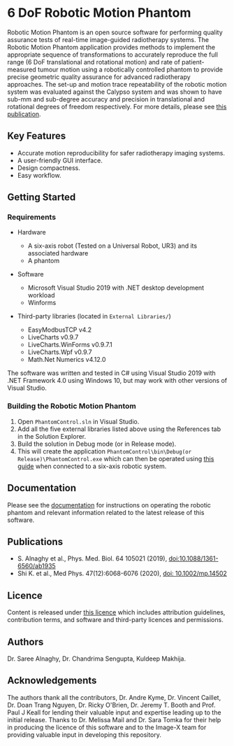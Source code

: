 # 6 DoF Robotic Motion Phantom

Robotic Motion Phantom is an open source software for performing quality assurance tests of real-time image-guided radiotherapy systems. The Robotic Motion Phantom application provides methods to implement the appropriate sequence of transformations to accurately reproduce the full range (6 DoF translational and rotational motion) and rate of patient-measured tumour motion using a robotically controlled phantom to provide precise geometric quality assurance for advanced radiotherapy approaches. The set-up and motion trace repeatability of the robotic motion system was evaluated against the Calypso system and was shown to have sub-mm and sub-degree accuracy and precision in translational and rotational degrees of freedom respectively. For more details, please see [this publication](https://doi.org/10.1088/1361-6560/ab1935).

## Key Features

- Accurate motion reproducibility for safer radiotherapy imaging systems.
- A user-friendly GUI interface.
- Design compactness.
- Easy workflow.


## Getting Started
### Requirements
    
  * Hardware
     - A six-axis robot (Tested on a Universal Robot, UR3) and its associated hardware
     - A phantom
  
  * Software 
     - Microsoft Visual Studio 2019 with .NET desktop development workload
     - Winforms
  
  * Third-party libraries (located in `External Libraries/`)
     - EasyModbusTCP v4.2
     - LiveCharts v0.9.7
     - LiveCharts.WinForms v0.9.7.1
     - LiveCharts.Wpf v0.9.7
     - Math.Net Numerics v4.12.0
     
The software was written and tested in C# using Visual Studio 2019 with .NET Framework 4.0 using Windows 10, but may work with other versions of Visual Studio.

### Building the Robotic Motion Phantom

1. Open `PhantomControl.sln` in Visual Studio.
2. Add all the five external libraries listed above using the References tab in the Solution Explorer. 
3. Build the solution in Debug mode (or in Release mode).
4. This will create the application `PhantomControl\bin\Debug(or Release)\PhantomControl.exe` which can then be operated using [this guide](https://github.com/ACRF-Image-X-Institute/6-DoF-Robotic-Motion-Phantom/blob/main/Documentation/Software%20GUI%20Guide.pdf) when connected to a six-axis robotic system.

## Documentation

Please see the [documentation](https://github.com/ACRF-Image-X-Institute/6-DoF-Robotic-Motion-Phantom/tree/main/Documentation) for  instructions on operating the robotic phantom and relevant information related to the latest release of this software.

## Publications

- S. Alnaghy et al., Phys. Med. Biol. 64 105021 (2019), [doi:10.1088/1361-6560/ab1935](https://doi.org/10.1088/1361-6560/ab1935)
- Shi K. et al., Med Phys. 47(12):6068-6076 (2020), [doi: 10.1002/mp.14502](https://aapm.onlinelibrary.wiley.com/doi/full/10.1002/mp.14502)

## Licence

Content is released under [this licence](https://github.com/ACRF-Image-X-Institute/6-DoF-Robotic-Motion-Phantom/blob/a5fb87378eb501c1a9539277ff3f0080b794489e/Copyright%20Notice%20and%20Licence.pdf) which includes attribution guidelines, contribution terms, and software and third-party licences and permissions.

## Authors

Dr. Saree Alnaghy, Dr. Chandrima Sengupta, Kuldeep Makhija.

## Acknowledgements

The authors thank all the contributors, Dr. Andre Kyme, Dr. Vincent Caillet, Dr. Doan Trang Nguyen, Dr. Ricky O'Brien, Dr. Jeremy T. Booth and Prof. Paul J Keall for lending their valuable input and expertise leading up to the initial release. Thanks to Dr. Melissa Mail and Dr. Sara Tomka for their help in producing the licence of this software and to the Image-X team for providing valuable input in developing this repository.

